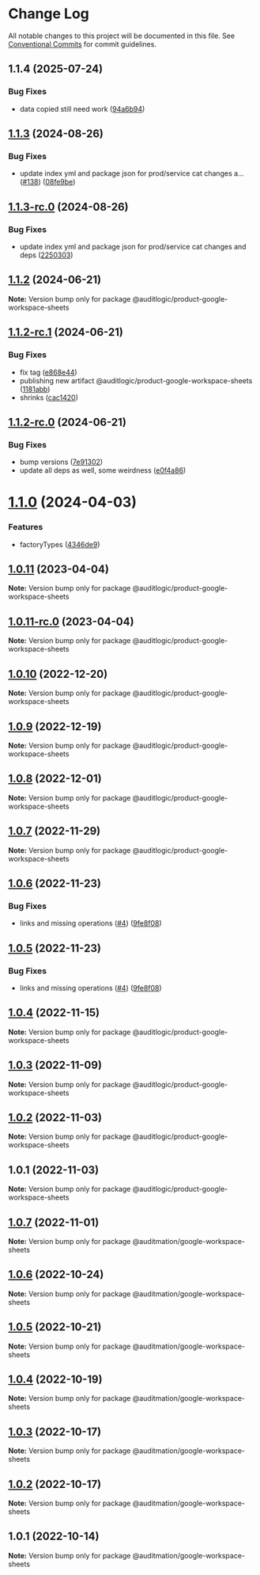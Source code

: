 # Change Log

All notable changes to this project will be documented in this file.
See [Conventional Commits](https://conventionalcommits.org) for commit guidelines.

## 1.1.4 (2025-07-24)


### Bug Fixes

* data copied still need work ([94a6b94](https://github.com/zerobias-org/product/commit/94a6b942fb0516367548599d739529536132755a))





## [1.1.3](https://github.com/auditlogic/product/compare/@auditlogic/product-google-workspace-sheets@1.1.2...@auditlogic/product-google-workspace-sheets@1.1.3) (2024-08-26)


### Bug Fixes

* update index yml and package json for prod/service cat changes a… ([#138](https://github.com/auditlogic/product/issues/138)) ([08fe9be](https://github.com/auditlogic/product/commit/08fe9beb1c8457462a19bc69caa02e6212d97e1a))





## [1.1.3-rc.0](https://github.com/auditlogic/product/compare/@auditlogic/product-google-workspace-sheets@1.1.2...@auditlogic/product-google-workspace-sheets@1.1.3-rc.0) (2024-08-26)


### Bug Fixes

* update index yml and package json for prod/service cat changes and deps ([2250303](https://github.com/auditlogic/product/commit/225030363a363608240135b7ebed386b28f01e4b))





## [1.1.2](https://github.com/auditlogic/product/compare/@auditlogic/product-google-workspace-sheets@1.1.2-rc.1...@auditlogic/product-google-workspace-sheets@1.1.2) (2024-06-21)

**Note:** Version bump only for package @auditlogic/product-google-workspace-sheets





## [1.1.2-rc.1](https://github.com/auditlogic/product/compare/@auditlogic/product-google-workspace-sheets@1.1.2-rc.0...@auditlogic/product-google-workspace-sheets@1.1.2-rc.1) (2024-06-21)


### Bug Fixes

* fix tag ([e868e44](https://github.com/auditlogic/product/commit/e868e44dd76c86e614190ce1ee084d2a56319e37))
* publishing new artifact @auditlogic/product-google-workspace-sheets ([1181abb](https://github.com/auditlogic/product/commit/1181abb9047fdf4f08781feb5f2e15b4c982fe54))
* shrinks ([cac1420](https://github.com/auditlogic/product/commit/cac14200fefcd8183ab69fe89a47bd3f70f563e9))





## [1.1.2-rc.0](https://github.com/auditlogic/product/compare/@auditlogic/product-google-workspace-sheets@1.1.0...@auditlogic/product-google-workspace-sheets@1.1.2-rc.0) (2024-06-21)


### Bug Fixes

* bump versions ([7e91302](https://github.com/auditlogic/product/commit/7e913023b8b312150ed7762c32fbbe616be71de5))
* update all deps as well, some weirdness ([e0f4a86](https://github.com/auditlogic/product/commit/e0f4a864714e2d3de6bbf3da014d5312fe53be2f))





# [1.1.0](https://github.com/auditlogic/product/compare/@auditlogic/product-google-workspace-sheets@1.0.11...@auditlogic/product-google-workspace-sheets@1.1.0) (2024-04-03)


### Features

* factoryTypes ([4346de9](https://github.com/auditlogic/product/commit/4346de92693aee892fccf725338ffc7b80ab182b))





## [1.0.11](https://github.com/auditlogic/product/compare/@auditlogic/product-google-workspace-sheets@1.0.10...@auditlogic/product-google-workspace-sheets@1.0.11) (2023-04-04)

**Note:** Version bump only for package @auditlogic/product-google-workspace-sheets





## [1.0.11-rc.0](https://github.com/auditlogic/product/compare/@auditlogic/product-google-workspace-sheets@1.0.10...@auditlogic/product-google-workspace-sheets@1.0.11-rc.0) (2023-04-04)

**Note:** Version bump only for package @auditlogic/product-google-workspace-sheets





## [1.0.10](https://github.com/auditlogic/product/compare/@auditlogic/product-google-workspace-sheets@1.0.9...@auditlogic/product-google-workspace-sheets@1.0.10) (2022-12-20)

**Note:** Version bump only for package @auditlogic/product-google-workspace-sheets





## [1.0.9](https://github.com/auditlogic/product/compare/@auditlogic/product-google-workspace-sheets@1.0.8...@auditlogic/product-google-workspace-sheets@1.0.9) (2022-12-19)

**Note:** Version bump only for package @auditlogic/product-google-workspace-sheets





## [1.0.8](https://github.com/auditlogic/product/compare/@auditlogic/product-google-workspace-sheets@1.0.7...@auditlogic/product-google-workspace-sheets@1.0.8) (2022-12-01)

**Note:** Version bump only for package @auditlogic/product-google-workspace-sheets





## [1.0.7](https://github.com/auditlogic/product/compare/@auditlogic/product-google-workspace-sheets@1.0.6...@auditlogic/product-google-workspace-sheets@1.0.7) (2022-11-29)

**Note:** Version bump only for package @auditlogic/product-google-workspace-sheets





## [1.0.6](https://github.com/auditlogic/product/compare/@auditlogic/product-google-workspace-sheets@1.0.4...@auditlogic/product-google-workspace-sheets@1.0.6) (2022-11-23)


### Bug Fixes

* links and missing operations ([#4](https://github.com/auditlogic/product/issues/4)) ([9fe8f08](https://github.com/auditlogic/product/commit/9fe8f08fe7c57fdb79f991ac35bd6ac2e7dcad38))





## [1.0.5](https://github.com/auditlogic/product/compare/@auditlogic/product-google-workspace-sheets@1.0.4...@auditlogic/product-google-workspace-sheets@1.0.5) (2022-11-23)


### Bug Fixes

* links and missing operations ([#4](https://github.com/auditlogic/product/issues/4)) ([9fe8f08](https://github.com/auditlogic/product/commit/9fe8f08fe7c57fdb79f991ac35bd6ac2e7dcad38))





## [1.0.4](https://github.com/auditlogic/product/compare/@auditlogic/product-google-workspace-sheets@1.0.3...@auditlogic/product-google-workspace-sheets@1.0.4) (2022-11-15)

**Note:** Version bump only for package @auditlogic/product-google-workspace-sheets





## [1.0.3](https://github.com/auditlogic/product/compare/@auditlogic/product-google-workspace-sheets@1.0.2...@auditlogic/product-google-workspace-sheets@1.0.3) (2022-11-09)

**Note:** Version bump only for package @auditlogic/product-google-workspace-sheets





## [1.0.2](https://github.com/auditlogic/product/compare/@auditlogic/product-google-workspace-sheets@1.0.1...@auditlogic/product-google-workspace-sheets@1.0.2) (2022-11-03)

**Note:** Version bump only for package @auditlogic/product-google-workspace-sheets





## 1.0.1 (2022-11-03)

**Note:** Version bump only for package @auditlogic/product-google-workspace-sheets





## [1.0.7](https://github.com/auditmation/store-content/compare/@auditmation/google-workspace-sheets@1.0.6...@auditmation/google-workspace-sheets@1.0.7) (2022-11-01)

**Note:** Version bump only for package @auditmation/google-workspace-sheets





## [1.0.6](https://github.com/auditmation/store-content/compare/@auditmation/google-workspace-sheets@1.0.5...@auditmation/google-workspace-sheets@1.0.6) (2022-10-24)

**Note:** Version bump only for package @auditmation/google-workspace-sheets





## [1.0.5](https://github.com/auditmation/store-content/compare/@auditmation/google-workspace-sheets@1.0.4...@auditmation/google-workspace-sheets@1.0.5) (2022-10-21)

**Note:** Version bump only for package @auditmation/google-workspace-sheets





## [1.0.4](https://github.com/auditmation/store-content/compare/@auditmation/google-workspace-sheets@1.0.3...@auditmation/google-workspace-sheets@1.0.4) (2022-10-19)

**Note:** Version bump only for package @auditmation/google-workspace-sheets





## [1.0.3](https://github.com/auditmation/store-content/compare/@auditmation/google-workspace-sheets@1.0.2...@auditmation/google-workspace-sheets@1.0.3) (2022-10-17)

**Note:** Version bump only for package @auditmation/google-workspace-sheets





## [1.0.2](https://github.com/auditmation/store-content/compare/@auditmation/google-workspace-sheets@1.0.1...@auditmation/google-workspace-sheets@1.0.2) (2022-10-17)

**Note:** Version bump only for package @auditmation/google-workspace-sheets





## 1.0.1 (2022-10-14)

**Note:** Version bump only for package @auditmation/google-workspace-sheets
